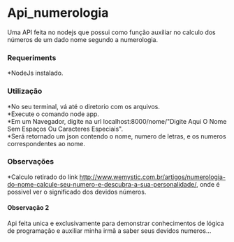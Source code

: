 # Api_numerologia  
Uma API feita no nodejs que possui como função auxiliar no calculo dos números de um dado nome segundo a numerologia.  

### Requeriments  
*NodeJs instalado.  

### Utilização  
*No seu terminal, vá até o diretorio com os arquivos.  
*Execute o comando node app.  
*Em um Navegador, digite na url localhost:8000/nome/"Digite Aqui O Nome Sem Espaços Ou Caracteres Especiais".  
*Será retornado um json contendo o nome, numero de letras, e os numeros correspondentes ao nome.  

### Observações  
*Calculo retirado do link http://www.wemystic.com.br/artigos/numerologia-do-nome-calcule-seu-numero-e-descubra-a-sua-personalidade/, onde é possivel ver o significado dos devidos números.  

#### Observação 2  
Api feita unica e exclusivamente para demonstrar conhecimentos de lógica de programação e auxiliar minha irmã a saber seus devidos numeros...  

